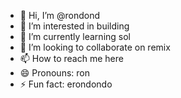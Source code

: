 - 👋 Hi, I’m @rondond
- 👀 I’m interested in building
- 🌱 I’m currently learning sol
- 💞️ I’m looking to collaborate on remix
- 📫 How to reach me here
- 😄 Pronouns: ron  
- ⚡ Fun fact: erondondo

<!---
rondond/rondond is a ✨ special ✨ repository because its `README.md` (this file) appears on your GitHub profile.
You can click the Preview link to take a look at your changes.
--->
